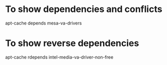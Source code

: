 # To show dependencies and conflicts
apt-cache depends mesa-va-drivers

# To show reverse dependencies 
apt-cache rdepends intel-media-va-driver-non-free
